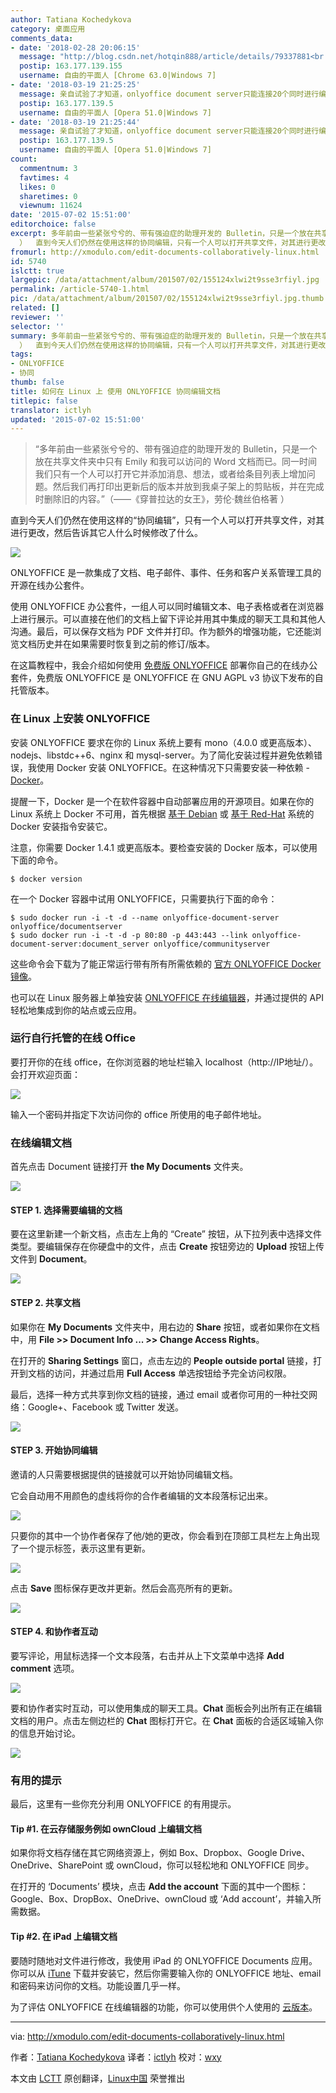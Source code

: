 ```yaml
---
author: Tatiana Kochedykova
category: 桌面应用
comments_data:
- date: '2018-02-28 20:06:15'
  message: "http://blog.csdn.net/hotqin888/article/details/79337881<br />\r\n专门针对ONLYOFFICE界面汉化和中文字体。"
  postip: 163.177.139.155
  username: 自由的平面人 [Chrome 63.0|Windows 7]
- date: '2018-03-19 21:25:25'
  message: 亲自试验了才知道，onlyoffice document server只能连接20个同时进行编辑。自己电脑都可以试出来，浏览器打开20个文档标签页，就会有提示，再打开多的就只能看，不能编辑了。
  postip: 163.177.139.5
  username: 自由的平面人 [Opera 51.0|Windows 7]
- date: '2018-03-19 21:25:44'
  message: 亲自试验了才知道，onlyoffice document server只能连接20个同时进行编辑。自己电脑都可以试出来，浏览器打开20个文档标签页，就会有提示，再打开多的就只能看，不能编辑了。
  postip: 163.177.139.5
  username: 自由的平面人 [Opera 51.0|Windows 7]
count:
  commentnum: 3
  favtimes: 4
  likes: 0
  sharetimes: 0
  viewnum: 11624
date: '2015-07-02 15:51:00'
editorchoice: false
excerpt: 多年前由一些紧张兮兮的、带有强迫症的助理开发的 Bulletin，只是一个放在共享文件夹中只有 Emily 和我可以访问的 Word 文档而已。同一时间我们只有一个人可以打开它并添加消息、想法，或者给条目列表上增加问题。然后我们再打印出更新后的版本并放到我桌子架上的剪贴板，并在完成时删除旧的内容。（《穿普拉达的女王》，劳伦魏丝伯格著
  ）  直到今天人们仍然在使用这样的协同编辑，只有一个人可以打开共享文件，对其进行更改，然后告诉其它人什么时候修改了什么。  ONLYOFFICE 是一款集成了文档、电子邮件、事件、任务和客户关系管理工具
fromurl: http://xmodulo.com/edit-documents-collaboratively-linux.html
id: 5740
islctt: true
largepic: /data/attachment/album/201507/02/155124xlwi2t9sse3rfiyl.jpg
permalink: /article-5740-1.html
pic: /data/attachment/album/201507/02/155124xlwi2t9sse3rfiyl.jpg.thumb.jpg
related: []
reviewer: ''
selector: ''
summary: 多年前由一些紧张兮兮的、带有强迫症的助理开发的 Bulletin，只是一个放在共享文件夹中只有 Emily 和我可以访问的 Word 文档而已。同一时间我们只有一个人可以打开它并添加消息、想法，或者给条目列表上增加问题。然后我们再打印出更新后的版本并放到我桌子架上的剪贴板，并在完成时删除旧的内容。（《穿普拉达的女王》，劳伦魏丝伯格著
  ）  直到今天人们仍然在使用这样的协同编辑，只有一个人可以打开共享文件，对其进行更改，然后告诉其它人什么时候修改了什么。  ONLYOFFICE 是一款集成了文档、电子邮件、事件、任务和客户关系管理工具
tags:
- ONLYOFFICE
- 协同
thumb: false
title: 如何在 Linux 上 使用 ONLYOFFICE 协同编辑文档
titlepic: false
translator: ictlyh
updated: '2015-07-02 15:51:00'
---
```



> 
> “多年前由一些紧张兮兮的、带有强迫症的助理开发的 Bulletin，只是一个放在共享文件夹中只有 Emily 和我可以访问的 Word 文档而已。同一时间我们只有一个人可以打开它并添加消息、想法，或者给条目列表上增加问题。然后我们再打印出更新后的版本并放到我桌子架上的剪贴板，并在完成时删除旧的内容。”（——《穿普拉达的女王》，劳伦·魏丝伯格著 ）
> 
> 
> 


直到今天人们仍然在使用这样的“协同编辑”，只有一个人可以打开共享文件，对其进行更改，然后告诉其它人什么时候修改了什么。


![](/data/attachment/album/201507/02/155124xlwi2t9sse3rfiyl.jpg)


ONLYOFFICE 是一款集成了文档、电子邮件、事件、任务和客户关系管理工具的开源在线办公套件。


使用 ONLYOFFICE 办公套件，一组人可以同时编辑文本、电子表格或者在浏览器上进行展示。可以直接在他们的文档上留下评论并用其中集成的聊天工具和其他人沟通。最后，可以保存文档为 PDF 文件并打印。作为额外的增强功能，它还能浏览文档历史并在如果需要时恢复到之前的修订/版本。


在这篇教程中，我会介绍如何使用 [免费版 ONLYOFFICE](http://www.onlyoffice.org/) 部署你自己的在线办公套件，免费版 ONLYOFFICE 是 ONLYOFFICE 在 GNU AGPL v3 协议下发布的自托管版本。


### 在 Linux 上安装 ONLYOFFICE


安装 ONLYOFFICE 要求在你的 Linux 系统上要有 mono（4.0.0 或更高版本）、nodejs、libstdc++6、nginx 和 mysql-server。为了简化安装过程并避免依赖错误，我使用 Docker 安装 ONLYOFFICE。在这种情况下只需要安装一种依赖 - [Docker](http://xmodulo.com/recommend/dockerbook)。


提醒一下，Docker 是一个在软件容器中自动部署应用的开源项目。如果在你的 Linux 系统上 Docker 不可用，首先根据 [基于 Debian](http://xmodulo.com/manage-linux-containers-docker-ubuntu.html) 或 [基于 Red-Hat](http://xmodulo.com/docker-containers-centos-fedora.html) 系统的 Docker 安装指令安装它。


注意，你需要 Docker 1.4.1 或更高版本。要检查安装的 Docker 版本，可以使用下面的命令。



```
$ docker version 

```

在一个 Docker 容器中试用 ONLYOFFICE，只需要执行下面的命令：



```
$ sudo docker run -i -t -d --name onlyoffice-document-server onlyoffice/documentserver
$ sudo docker run -i -t -d -p 80:80 -p 443:443 --link onlyoffice-document-server:document_server onlyoffice/communityserver

```

这些命令会下载为了能正常运行带有所有所需依赖的 [官方 ONLYOFFICE Docker 镜像](https://registry.hub.docker.com/u/onlyoffice/communityserver/)。


也可以在 Linux 服务器上单独安装 [ONLYOFFICE 在线编辑器](http://onlyoffice.org/sources#document)，并通过提供的 API 轻松地集成到你的站点或云应用。


### 运行自行托管的在线 Office


要打开你的在线 office，在你浏览器的地址栏输入 localhost（http://IP地址/）。会打开欢迎页面：


![](/data/attachment/album/201507/02/155129pt7ew77g7puopwgh.jpg)


输入一个密码并指定下次访问你的 office 所使用的电子邮件地址。


### 在线编辑文档


首先点击 Document 链接打开 **the My Documents** 文件夹。


![](/data/attachment/album/201507/02/155131opilpalbk2gbz8kc.jpg)


#### STEP 1. 选择需要编辑的文档


要在这里新建一个新文档，点击左上角的 “Create” 按钮，从下拉列表中选择文件类型。要编辑保存在你硬盘中的文件，点击 **Create** 按钮旁边的 **Upload** 按钮上传文件到 **Document**。


![](/data/attachment/album/201507/02/155132op4aiaazfaefrzey.jpg)


#### STEP 2. 共享文档


如果你在 **My Documents** 文件夹中，用右边的 **Share** 按钮，或者如果你在文档中，用 **File >> Document Info ... >> Change Access Rights**。


在打开的 **Sharing Settings** 窗口，点击左边的 **People outside portal** 链接，打开到文档的访问，并通过启用 **Full Access** 单选按钮给予完全访问权限。


最后，选择一种方式共享到你文档的链接，通过 email 或者你可用的一种社交网络：Google+、Facebook 或 Twitter 发送。


![](/data/attachment/album/201507/02/155133sfc7a66bp7hcccfe.jpg)


#### STEP 3. 开始协同编辑


邀请的人只需要根据提供的链接就可以开始协同编辑文档。


它会自动用不用颜色的虚线将你的合作者编辑的文本段落标记出来。


![](/data/attachment/album/201507/02/155134baa92w51vl1aaetn.jpg)


只要你的其中一个协作者保存了他/她的更改，你会看到在顶部工具栏左上角出现了一个提示标签，表示这里有更新。


![](/data/attachment/album/201507/02/155134sy0xnxbu1gtuocyv.jpg)


点击 **Save** 图标保存更改并更新。然后会高亮所有的更新。


![](/data/attachment/album/201507/02/155135ef6l14dgyjqf4oxu.jpg)


#### STEP 4. 和协作者互动


要写评论，用鼠标选择一个文本段落，右击并从上下文菜单中选择 **Add comment** 选项。


![](/data/attachment/album/201507/02/155135fpifjq93lclxp1ue.jpg)


要和协作者实时互动，可以使用集成的聊天工具。**Chat** 面板会列出所有正在编辑文档的用户。点击左侧边栏的 **Chat** 图标打开它。在 **Chat** 面板的合适区域输入你的信息开始讨论。


![](/data/attachment/album/201507/02/155136jukuzy121y1que0k.jpg)


### 有用的提示


最后，这里有一些你充分利用 ONLYOFFICE 的有用提示。


#### Tip #1. 在云存储服务例如 ownCloud 上编辑文档


如果你将文档存储在其它网络资源上，例如 Box、Dropbox、Google Drive、OneDrive、SharePoint 或 ownCloud，你可以轻松地和 ONLYOFFICE 同步。


在打开的 ‘Documents’ 模块，点击 **Add the account** 下面的其中一个图标：Google、Box、DropBox、OneDrive、ownCloud 或 ‘Add account’，并输入所需数据。


#### Tip #2. 在 iPad 上编辑文档


要随时随地对文件进行修改，我使用 iPad 的 ONLYOFFICE Documents 应用。你可以从 [iTune](https://itunes.apple.com/us/app/onlyoffice-documents/id944896972) 下载并安装它，然后你需要输入你的 ONLYOFFICE 地址、email 和密码来访问你的文档。功能设置几乎一样。


为了评估 ONLYOFFICE 在线编辑器的功能，你可以使用供个人使用的 [云版本](https://personal.onlyoffice.com/)。




---


via: <http://xmodulo.com/edit-documents-collaboratively-linux.html>


作者：[Tatiana Kochedykova](http://xmodulo.com/author/tatiana) 译者：[ictlyh](https://github.com/ictlyh) 校对：[wxy](https://github.com/wxy)


本文由 [LCTT](https://github.com/LCTT/TranslateProject) 原创翻译，[Linux中国](https://linux.cn/) 荣誉推出